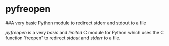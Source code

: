 # pyfreopen
##A very basic Python module to redirect stderr and stdout to a file

_pyfreopen_ is a very *basic* and *limited* C module for Python which uses
the C function 'freopen' to redirect _stdout_ and _stderr_ to a file.

